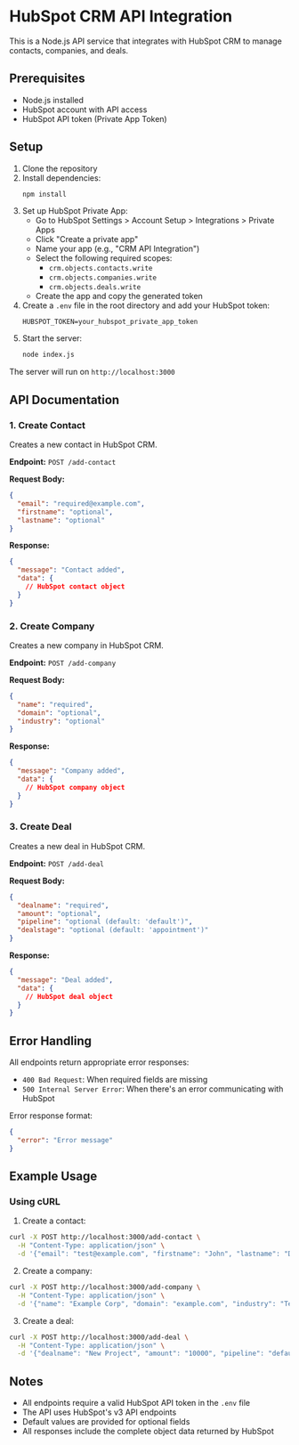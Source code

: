 # HubSpot CRM API Integration

This is a Node.js API service that integrates with HubSpot CRM to manage contacts, companies, and deals.

## Prerequisites

- Node.js installed
- HubSpot account with API access
- HubSpot API token (Private App Token)

## Setup

1. Clone the repository
2. Install dependencies:
   ```bash
   npm install
   ```
3. Set up HubSpot Private App:
   - Go to HubSpot Settings > Account Setup > Integrations > Private Apps
   - Click "Create a private app"
   - Name your app (e.g., "CRM API Integration")
   - Select the following required scopes:
     - `crm.objects.contacts.write`
     - `crm.objects.companies.write`
     - `crm.objects.deals.write`
   - Create the app and copy the generated token
4. Create a `.env` file in the root directory and add your HubSpot token:
   ```
   HUBSPOT_TOKEN=your_hubspot_private_app_token
   ```
5. Start the server:
   ```bash
   node index.js
   ```

The server will run on `http://localhost:3000`

## API Documentation

### 1. Create Contact
Creates a new contact in HubSpot CRM.

**Endpoint:** `POST /add-contact`

**Request Body:**
```json
{
  "email": "required@example.com",
  "firstname": "optional",
  "lastname": "optional"
}
```

**Response:**
```json
{
  "message": "Contact added",
  "data": {
    // HubSpot contact object
  }
}
```

### 2. Create Company
Creates a new company in HubSpot CRM.

**Endpoint:** `POST /add-company`

**Request Body:**
```json
{
  "name": "required",
  "domain": "optional",
  "industry": "optional"
}
```

**Response:**
```json
{
  "message": "Company added",
  "data": {
    // HubSpot company object
  }
}
```

### 3. Create Deal
Creates a new deal in HubSpot CRM.

**Endpoint:** `POST /add-deal`

**Request Body:**
```json
{
  "dealname": "required",
  "amount": "optional",
  "pipeline": "optional (default: 'default')",
  "dealstage": "optional (default: 'appointment')"
}
```

**Response:**
```json
{
  "message": "Deal added",
  "data": {
    // HubSpot deal object
  }
}
```

## Error Handling

All endpoints return appropriate error responses:

- `400 Bad Request`: When required fields are missing
- `500 Internal Server Error`: When there's an error communicating with HubSpot

Error response format:
```json
{
  "error": "Error message"
}
```

## Example Usage

### Using cURL

1. Create a contact:
```bash
curl -X POST http://localhost:3000/add-contact \
  -H "Content-Type: application/json" \
  -d '{"email": "test@example.com", "firstname": "John", "lastname": "Doe"}'
```

2. Create a company:
```bash
curl -X POST http://localhost:3000/add-company \
  -H "Content-Type: application/json" \
  -d '{"name": "Example Corp", "domain": "example.com", "industry": "Technology"}'
```

3. Create a deal:
```bash
curl -X POST http://localhost:3000/add-deal \
  -H "Content-Type: application/json" \
  -d '{"dealname": "New Project", "amount": "10000", "pipeline": "default", "dealstage": "appointment"}'
```

## Notes

- All endpoints require a valid HubSpot API token in the `.env` file
- The API uses HubSpot's v3 API endpoints
- Default values are provided for optional fields
- All responses include the complete object data returned by HubSpot 